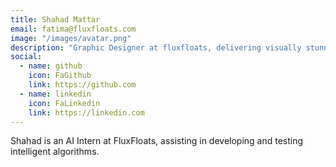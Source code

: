 ```yaml
---
title: Shahad Mattar
email: fatima@fluxfloats.com
image: "/images/avatar.png"
description: "Graphic Designer at fluxfloats, delivering visually stunning branding and digital design solutions."
social:
  - name: github
    icon: FaGithub
    link: https://github.com
  - name: linkedin
    icon: FaLinkedin
    link: https://linkedin.com
---
```


Shahad is an AI Intern at FluxFloats, assisting in developing and testing intelligent algorithms.
